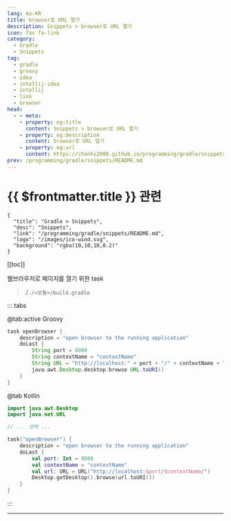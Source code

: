 ```yaml
---
lang: ko-KR
title: browser로 URL 열기
description: Snippets > browser로 URL 열기
icon: fas fa-link
category:
  - Gradle
  - Snippets
tag: 
  - gradle
  - groovy
  - idea
  - intellij-idea
  - intellij
  - link
  - browser
head:
  - - meta:
    - property: og:title
      content: Snippets > browser로 URL 열기
    - property: og:description
      content: browser로 URL 열기
    - property: og:url
      content: https://chanhi2000.github.io/programming/gradle/snippets/open-url-in-browser.html
prev: /programming/gradle/snippets/README.md
---
```


# {{ $frontmatter.title }} 관련

```component VPCard
{
  "title": "Gradle > Snippets",
  "desc": "Snippets",
  "link": "/programming/gradle/snippets/README.md",
  "logo": "/images/ico-wind.svg",
  "background": "rgba(10,10,10,0.2)"
}
```

[[toc]]

웹브라우저로 페이지를 열기 위한 task

> ./<VPIcon icon="fas fa-folder-open"/>`./<모듈>/`<VPIcon icon="iconfont icon-gradle"/>`build.gradle`

::: tabs

@tab:active <VPIcon icon="iconfont icon-gradle"/>Groovy

```groovy
task openBrowser {
    description = "open browser to the running application"
    doLast {
        String port = 8080
        String contextName = "contextName"
        String URL = "http://localhost:" + port + "/" + contextName + "/"
        java.awt.Desktop.desktop.browse URL.toURI()
    }   
}
```

@tab <VPIcon icon="iconfont icon-kotlin"/>Kotlin

```kotlin
import java.awt.Desktop
import java.net.URL

// ... 생략 ...

task("openBrowser") {
    description = "open browser to the running application"
    doLast {
        val port: Int = 8080
        val contextName = "contextName"
        val url: URL = URL("http://localhost:$port/$contextName/")
        Desktop.getDesktop().browse(url.toURI())
    }
}
```

:::

---

<TagLinks />